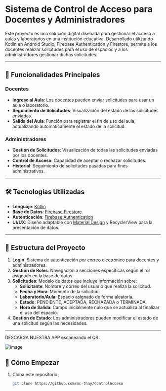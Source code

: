 # Sistema de Control de Acceso para Docentes y Administradores

Este proyecto es una solución digital diseñada para gestionar el acceso a aulas y laboratorios en una institución educativa. Desarrollado utilizando Kotlin en Android Studio, Firebase Authentication y Firestore, permite a los docentes realizar solicitudes para el uso de espacios y a los administradores gestionar dichas solicitudes.

---

## 🚀 Funcionalidades Principales

### Docentes
- **Ingreso al Aula**: Los docentes pueden enviar solicitudes para usar un aula o laboratorio.  
- **Seguimiento de Solicitudes**: Visualización del estado de las solicitudes enviadas.  
- **Salida del Aula**: Función para registrar el fin de uso del aula, actualizando automáticamente el estado de la solicitud.

### Administradores
- **Gestión de Solicitudes**: Visualización de todas las solicitudes enviadas por los docentes.  
- **Control de Acceso**: Capacidad de aceptar o rechazar solicitudes.  
- **Historial**: Seguimiento de solicitudes pasadas para fines administrativos.

---

## 🛠️ Tecnologías Utilizadas
- **Lenguaje**: [Kotlin](https://kotlinlang.org/)  
- **Base de Datos**: [Firebase Firestore](https://firebase.google.com/products/firestore)  
- **Autenticación**: [Firebase Authentication](https://firebase.google.com/products/auth)  
- **UI/UX**: Diseño adaptable con [Material Design](https://material.io/) y RecyclerView para la presentación de datos.

---

## 📂 Estructura del Proyecto
1. **Login**: Sistema de autenticación por correo electrónico para docentes y administradores.
2. **Gestión de Roles**: Navegación a secciones específicas según el rol asignado en la base de datos.
3. **Solicitudes**: Modelo de datos que incluye información sobre:
   - **Solicitante**: Nombre y correo del usuario que realiza la solicitud.
   - **Fecha y Hora**: Momento de la solicitud.
   - **Laboratorio/Aula**: Espacio asignado de forma aleatoria.
   - **Estado**: PENDIENTE, ACEPTADA, RECHAZADA o TERMINADA.
   - **Hora de Salida**: Campo inicialmente nulo que se actualiza al finalizar el uso del espacio.
4. **Gestión de Estado**: Los administradores pueden modificar el estado de una solicitud según las necesidades.

---

DESCARGA NUESTRA APP escaneando el QR:


![image](https://github.com/user-attachments/assets/458a2f01-d85c-4488-ac6d-c1d3d129b246)


## 📑 Cómo Empezar
1. Clona este repositorio:
   ```bash
   git clone https://github.com/mc-thay/ControlAcceso

